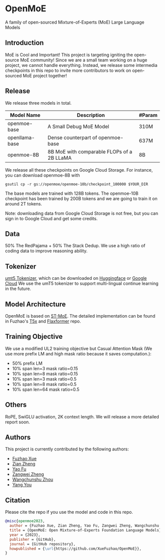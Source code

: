 # OpenMoE
A family of open-sourced Mixture-of-Experts (MoE) Large Language Models

## Introduction
MoE is Cool and Important! This project is targeting igniting the open-source MoE community! Since we are a small team working on a huge project, we cannot handle everything. Instead, we release some intermedia checkpoints in this repo to invite more contributors to work on open-sourced MoE project together!

## Release
We release three models in total.

| Model Name     | Description                                     | #Param   |
|----------------|-------------------------------------------------|----------|
| openmoe-base   | A Small Debug MoE Model                         |310M      |
| openllama-base | Dense counterpart of openmoe-base               |637M      |
| openmoe-8B     | 8B MoE  with comparable FLOPs of a 2B LLaMA      |8B        |

We release all these checkpoints on Google Cloud Storage. For instance, you can download openmoe-8B with 
```
gsutil cp -r gs://openmoe/openmoe-10b/checkpoint_100000 $YOUR_DIR
```

The base models are trained with 128B tokens. The openmoe-10B checkpoint has been trained by 200B tokens and we are going to train it on around 2T tokens. 

Note: downloading data from Google Cloud Storage is not free, but you can sign in to Google Cloud and get some credits.

## Data
50% The RedPajama + 50% The Stack Dedup.
We use a high ratio of coding data to improve reasoning ability.

## Tokenizer
[umt5 Tokenizer](https://arxiv.org/abs/2304.09151), which can be downloaded on [Huggingface](https://huggingface.co/google/umt5-small/tree/main) or [Google Cloud](https://github.com/google-research/t5x/blob/main/docs/models.md#umt5-checkpoints)
We use the umT5 tokenizer to support multi-lingual continue learning in the future.

## Model Architecture
OpenMoE is based on [ST-MoE](https://arxiv.org/abs/2202.08906). The detailed implementation can be found in Fuzhao's [T5x](https://github.com/XueFuzhao/t5x) and [Flaxformer](https://github.com/XueFuzhao/flaxformer) repo.

## Training Objective
We use a modified UL2 training objective but Casual Attention Mask (We use more prefix LM and high mask ratio because it saves computation.):
- 50% prefix LM
- 10% span len=3 mask ratio=0.15
- 10% span len=8 mask ratio=0.15
- 10% span len=3 mask ratio=0.5
- 10% span len=8 mask ratio=0.5
- 10% span len=64 mask ratio=0.5


## Others
RoPE, SwiGLU activation, 2K context length. We will release a more detailed report soon.

## Authors

This project is currently contributed by the following authors:

- [Fuzhao Xue](https://xuefuzhao.github.io/)
- [Zian Zheng](https://sg.linkedin.com/in/zianzhang1014)
- [Yao Fu](https://franxyao.github.io/)
- [Zangwei Zheng](https://zhengzangw.github.io/)
- [Wangchunshu Zhou](https://michaelzhouwang.github.io/)
- [Yang You](https://www.comp.nus.edu.sg/~youy/)


## Citation

Please cite the repo if you use the model and code in this repo.

```bibtex
@misc{openmoe2023,
  author = {Fuzhao Xue, Zian Zheng, Yao Fu, Zangwei Zheng, Wangchunshu Zhou and Yang You},
  title = {OpenMoE: Open Mixture-of-Experts Foundation Language Models},
  year = {2023},
  publisher = {GitHub},
  journal = {GitHub repository},
  howpublished = {\url{https://github.com/XueFuzhao/OpenMoE}},
}
```



